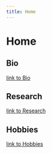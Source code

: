 ```yaml
---
title: Home
---
```


# Home

## Bio
[link to Bio](/Bio)

## Research
[link to Research](/Research)

## Hobbies
[link to Hobbies](/Hobbies)
